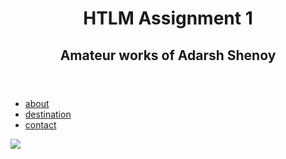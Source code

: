 <!DOCTYPE html>
<html lang="en">
<head>
  <meta charset="UTF-8">
  <meta name="viewport" content="width=device-width, initial-scale=1.0">
  <title>HTLM Assignment 1</title>
</head>
<body>
 <div class="Container">
<header>
<h1>HTLM Assignment 1</h1>
<h2>Amateur works of Adarsh Shenoy </h2>
</header>  
<nav>
<ul>
   <li>
    <a href="#">about</a>
   </li>
   <li>
    <a href="#">destination</a>
   </li>
   <li>
    <a href="#">contact</a>
   </li>
</ul>
</nav>
<main>
<div class="hero">
<img src= alt="">
</div>
</main>
<aside>
  <div class="left"><img src="Utopia- Shenoy.jpg"" alt="">
    <div class="middle"> <img src="images/Forgotten Norwegian Castle.jpg" alt="">
    <div class="right"><img src="images/Everything is Alive - Shenoy.jpg" alt=""></div>
</aside>
<footer>  </footer>
<div>
</body>
</html>
